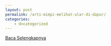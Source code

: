 ```yaml
---
layout: post
permalink: /arti-mimpi-melihat-ular-di-dapur/
categories:
    - Uncategorized
---
```


[Baca Selengkapnya](/08)